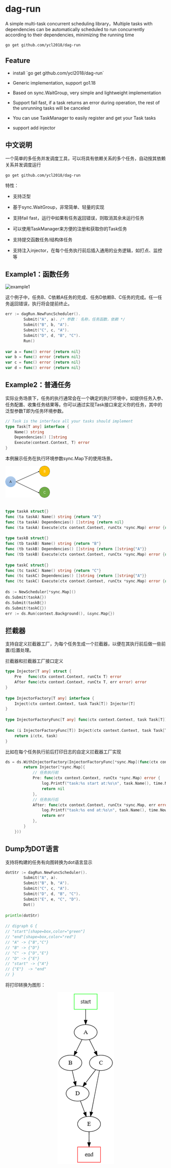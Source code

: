 # dag-run
<p>A simple multi-task concurrent scheduling library，Multiple tasks with dependencies can be automatically scheduled to run concurrently according to their dependencies, minimizing the running time</p>

``` go get github.com/ycl2018/dag-run ```
## Feature
- <p>install `go get github.com/ycl2018/dag-run`</p>
- <p>Generic implementation, support go1.18</p>
- <p>Based on sync.WaitGroup, very simple and lightweight implementation</p>
- <p>Support fail fast, if a task returns an error during operation, the rest of the unrunning tasks will be canceled</p>
- <p>You can use TaskManager to easily register and get your Task tasks</p>
- <p>support add injector</p>

## 中文说明

一个简单的多任务并发调度工具，可以将具有依赖关系的多个任务，自动按其依赖关系并发调度运行

``` go get github.com/ycl2018/dag-run ```

特性：

- <p>支持泛型</p>
- <p>基于sync.WaitGroup，非常简单、轻量的实现</p>
- <p>支持fail fast，运行中如果有任务返回错误，则取消其余未运行任务</p>
- <p>可以使用TaskManager来方便的注册和获取你的Task任务</p>
- <p>支持提交函数任务/结构体任务</p>
- <p>支持注入injector，在每个任务执行前后插入通用的业务逻辑，如打点、监控等</p>

## Example1：函数任务
 ![example1](images/example1.png)
 
 这个例子中，任务B、C依赖A任务的完成、任务D依赖B、C任务的完成。任一任务返回错误，执行将会提前终止。
```Go
err := dagRun.NewFuncScheduler().
		Submit("A", a). /* 参数： 名称，任务函数，依赖 */
		Submit("B", b, "A").
		Submit("C", c, "A").
		Submit("D", d, "B", "C").
		Run()

var a = func() error {return nil}
var b = func() error {return nil}
var c = func() error {return nil}
var d = func() error {return nil}
```
## Example2：普通任务



实际业务场景下，任务的执行通常会在一个确定的执行环境中，如提供任务入参、任务配置、收集任务结果等。你可以通过实现Task接口来定义你的任务，其中的泛型参数T即为任务环境参数。

```Go
// Task is the interface all your tasks should implement
type Task[T any] interface {
	Name() string
	Dependencies() []string
	Execute(context.Context, T) error
}
```

本例展示任务在执行环境参数sync.Map下的使用场景。

![example1](images/example2.png)

```Go

type taskA struct{}
func (ta taskA) Name() string {return "A"}
func (ta taskA) Dependencies() []string {return nil}
func (ta taskA) Execute(ctx context.Context, runCtx *sync.Map) error {return nil}

type taskB struct{}
func (tb taskB) Name() string {return "B"}
func (tb taskB) Dependencies() []string {return []string{"A"}}
func (tb taskB) Execute(ctx context.Context, runCtx *sync.Map) error {return nil}

type taskC struct{}
func (tc taskC) Name() string {return "C"}
func (tc taskC) Dependencies() []string {return []string{"A"}}
func (tc taskC) Execute(ctx context.Context, runCtx *sync.Map) error {return nil}

ds := NewScheduler[*sync.Map]()
ds.Submit(taskA{})
ds.Submit(taskB{})
ds.Submit(taskC{})
err := ds.Run(context.Background(), &sync.Map{})
```

## 拦截器
支持自定义拦截器工厂，为每个任务生成一个拦截器，以便在其执行前后做一些前置/后置处理。

拦截器和拦截器工厂接口定义

```Go
type Injector[T any] struct {
	Pre   func(ctx context.Context, runCtx T) error
	After func(ctx context.Context, runCtx T, err error) error
}

type InjectorFactory[T any] interface {
	Inject(ctx context.Context, task Task[T]) Injector[T]
}

type InjectorFactoryFunc[T any] func(ctx context.Context, task Task[T]) Injector[T]

func (i InjectorFactoryFunc[T]) Inject(ctx context.Context, task Task[T]) Injector[T] {
	return i(ctx, task)
}
```
比如在每个任务执行前后打印日志的自定义拦截器工厂实现

```Go
ds = ds.WithInjectorFactory(InjectorFactoryFunc[*sync.Map](func(ctx context.Context, task Task[*sync.Map]) Injector[*sync.Map] {
		return Injector[*sync.Map]{
			// 任务执行前
			Pre: func(ctx context.Context, runCtx *sync.Map) error {
				log.Printf("task:%s start at:%s\n", task.Name(), time.Now())
                return nil
			},
			// 任务执行后
			After: func(ctx context.Context, runCtx *sync.Map, err error) error {
				log.Printf("task:%s end at:%s\n", task.Name(), time.Now())
				return err
			},
		}
	}))
```

## Dump为DOT语言

支持将构建的任务有向图转换为dot语言显示

```Go
dotStr := dagRun.NewFuncScheduler().
		Submit("A", a).
		Submit("B", b, "A").
		Submit("C", c, "A").
		Submit("D", d, "B", "C").
		Submit("E", e, "C", "D").
		Dot()

println(dotStr)

// digraph G {
// "start"[shape=box,color="green"]
// "end"[shape=box,color="red"]
// "A" -> {"B","C"}
// "B" -> {"D"}
// "C" -> {"D","E"}
// "D" -> {"E"}
// "start" -> {"A"}
// {"E"}  -> "end"
// }
```
将打印转换为图形：
<p align="center">
<img  src="./images/graphviz.png" />
</p>